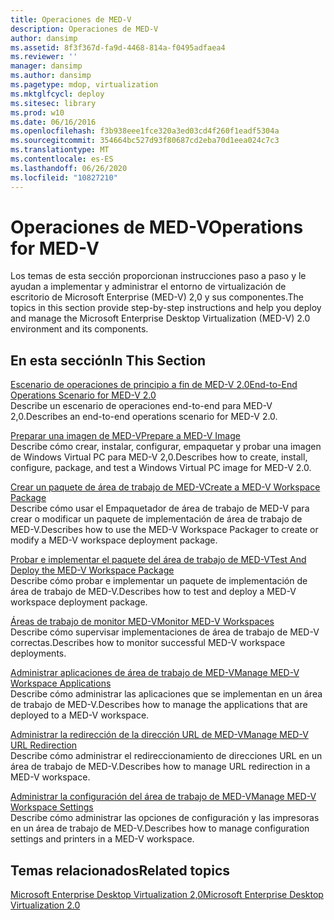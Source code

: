 ```yaml
---
title: Operaciones de MED-V
description: Operaciones de MED-V
author: dansimp
ms.assetid: 8f3f367d-fa9d-4468-814a-f0495adfaea4
ms.reviewer: ''
manager: dansimp
ms.author: dansimp
ms.pagetype: mdop, virtualization
ms.mktglfcycl: deploy
ms.sitesec: library
ms.prod: w10
ms.date: 06/16/2016
ms.openlocfilehash: f3b938eee1fce320a3ed03cd4f260f1eadf5304a
ms.sourcegitcommit: 354664bc527d93f80687cd2eba70d1eea024c7c3
ms.translationtype: MT
ms.contentlocale: es-ES
ms.lasthandoff: 06/26/2020
ms.locfileid: "10827210"
---
```

# <span data-ttu-id="65678-103">Operaciones de MED-V</span><span class="sxs-lookup"><span data-stu-id="65678-103">Operations for MED-V</span></span>


<span data-ttu-id="65678-104">Los temas de esta sección proporcionan instrucciones paso a paso y le ayudan a implementar y administrar el entorno de virtualización de escritorio de Microsoft Enterprise (MED-V) 2,0 y sus componentes.</span><span class="sxs-lookup"><span data-stu-id="65678-104">The topics in this section provide step-by-step instructions and help you deploy and manage the Microsoft Enterprise Desktop Virtualization (MED-V) 2.0 environment and its components.</span></span>

## <span data-ttu-id="65678-105">En esta sección</span><span class="sxs-lookup"><span data-stu-id="65678-105">In This Section</span></span>


<a href="" id="end-to-end-operations-scenario-for-med-v-2-0"></a>[<span data-ttu-id="65678-106">Escenario de operaciones de principio a fin de MED-V 2.0</span><span class="sxs-lookup"><span data-stu-id="65678-106">End-to-End Operations Scenario for MED-V 2.0</span></span>](end-to-end-operations-scenario-for-med-v-20.md)  
<span data-ttu-id="65678-107">Describe un escenario de operaciones end-to-end para MED-V 2,0.</span><span class="sxs-lookup"><span data-stu-id="65678-107">Describes an end-to-end operations scenario for MED-V 2.0.</span></span>

<a href="" id="prepare-a-med-v-image"></a>[<span data-ttu-id="65678-108">Preparar una imagen de MED-V</span><span class="sxs-lookup"><span data-stu-id="65678-108">Prepare a MED-V Image</span></span>](prepare-a-med-v-image.md)  
<span data-ttu-id="65678-109">Describe cómo crear, instalar, configurar, empaquetar y probar una imagen de Windows Virtual PC para MED-V 2,0.</span><span class="sxs-lookup"><span data-stu-id="65678-109">Describes how to create, install, configure, package, and test a Windows Virtual PC image for MED-V 2.0.</span></span>

<a href="" id="create-a-med-v-workspace-package"></a>[<span data-ttu-id="65678-110">Crear un paquete de área de trabajo de MED-V</span><span class="sxs-lookup"><span data-stu-id="65678-110">Create a MED-V Workspace Package</span></span>](create-a-med-v-workspace-package.md)  
<span data-ttu-id="65678-111">Describe cómo usar el Empaquetador de área de trabajo de MED-V para crear o modificar un paquete de implementación de área de trabajo de MED-V.</span><span class="sxs-lookup"><span data-stu-id="65678-111">Describes how to use the MED-V Workspace Packager to create or modify a MED-V workspace deployment package.</span></span>

<a href="" id="test-and-deploy-the-med-v-workspace-package"></a>[<span data-ttu-id="65678-112">Probar e implementar el paquete del área de trabajo de MED-V</span><span class="sxs-lookup"><span data-stu-id="65678-112">Test And Deploy the MED-V Workspace Package</span></span>](test-and-deploy-the-med-v-workspace-package.md)  
<span data-ttu-id="65678-113">Describe cómo probar e implementar un paquete de implementación de área de trabajo de MED-V.</span><span class="sxs-lookup"><span data-stu-id="65678-113">Describes how to test and deploy a MED-V workspace deployment package.</span></span>

<a href="" id="monitor-med-v-workspaces"></a>[<span data-ttu-id="65678-114">Áreas de trabajo de monitor MED-V</span><span class="sxs-lookup"><span data-stu-id="65678-114">Monitor MED-V Workspaces</span></span>](monitor-med-v-workspaces.md)  
<span data-ttu-id="65678-115">Describe cómo supervisar implementaciones de área de trabajo de MED-V correctas.</span><span class="sxs-lookup"><span data-stu-id="65678-115">Describes how to monitor successful MED-V workspace deployments.</span></span>

<a href="" id="manage-med-v-workspace-applications"></a>[<span data-ttu-id="65678-116">Administrar aplicaciones de área de trabajo de MED-V</span><span class="sxs-lookup"><span data-stu-id="65678-116">Manage MED-V Workspace Applications</span></span>](manage-med-v-workspace-applications.md)  
<span data-ttu-id="65678-117">Describe cómo administrar las aplicaciones que se implementan en un área de trabajo de MED-V.</span><span class="sxs-lookup"><span data-stu-id="65678-117">Describes how to manage the applications that are deployed to a MED-V workspace.</span></span>

<a href="" id="manage-med-v-url-redirection"></a>[<span data-ttu-id="65678-118">Administrar la redirección de la dirección URL de MED-V</span><span class="sxs-lookup"><span data-stu-id="65678-118">Manage MED-V URL Redirection</span></span>](manage-med-v-url-redirection.md)  
<span data-ttu-id="65678-119">Describe cómo administrar el redireccionamiento de direcciones URL en un área de trabajo de MED-V.</span><span class="sxs-lookup"><span data-stu-id="65678-119">Describes how to manage URL redirection in a MED-V workspace.</span></span>

<a href="" id="manage-med-v-workspace-settings"></a>[<span data-ttu-id="65678-120">Administrar la configuración del área de trabajo de MED-V</span><span class="sxs-lookup"><span data-stu-id="65678-120">Manage MED-V Workspace Settings</span></span>](manage-med-v-workspace-settings.md)  
<span data-ttu-id="65678-121">Describe cómo administrar las opciones de configuración y las impresoras en un área de trabajo de MED-V.</span><span class="sxs-lookup"><span data-stu-id="65678-121">Describes how to manage configuration settings and printers in a MED-V workspace.</span></span>

## <span data-ttu-id="65678-122">Temas relacionados</span><span class="sxs-lookup"><span data-stu-id="65678-122">Related topics</span></span>


[<span data-ttu-id="65678-123">Microsoft Enterprise Desktop Virtualization 2,0</span><span class="sxs-lookup"><span data-stu-id="65678-123">Microsoft Enterprise Desktop Virtualization 2.0</span></span>](index.md)

 

 





